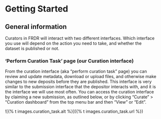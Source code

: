 # Getting Started

## General information

Curators in FRDR will interact with two different interfaces. Which interface you use will depend on the action you need to take, and whether the dataset is published or not.

### ‘Perform Curation Task’ page (our Curation interface)

From the curation interface (aka “perform curation task” page) you can review and update metadata, download or upload files, and otherwise make changes to new deposits before they are published. This interface is very similar to the submission interface that the depositor interacts with, and it is the interface we will use most often. You can access the curation interface by claiming a new submission, as outlined below, or by clicking “Curate” > “Curation dashboard” from the top menu bar and then “View” or “Edit”.

![{% t images.curation_task.alt %}]({% t images.curation_task.url %})
